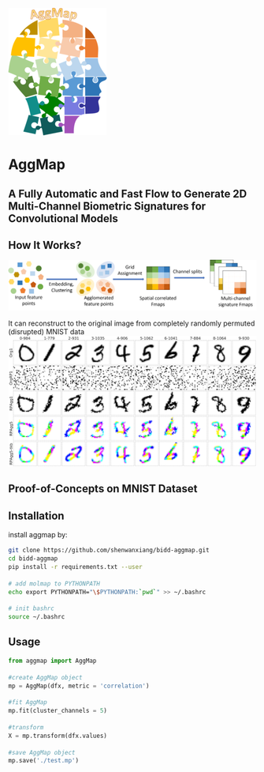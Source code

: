 ![alt text](./doc/logo.png)


# AggMap

## A Fully Automatic and Fast Flow to Generate 2D Multi-Channel Biometric Signatures for Convolutional Models


## How It Works?
![how-it-works](./doc/how-it-works.png)


It can reconstruct to the original image from completely randomly permuted (disrupted) MNIST data
![reconstruction](./doc/reconstruction.png)


## Proof-of-Concepts on MNIST Dataset



## Installation

install aggmap by:

```bash
git clone https://github.com/shenwanxiang/bidd-aggmap.git
cd bidd-aggmap
pip install -r requirements.txt --user

# add molmap to PYTHONPATH
echo export PYTHONPATH="\$PYTHONPATH:`pwd`" >> ~/.bashrc

# init bashrc
source ~/.bashrc
```


## Usage


```python
from aggmap import AggMap

#create AggMap object
mp = AggMap(dfx, metric = 'correlation')

#fit AggMap
mp.fit(cluster_channels = 5)

#transform
X = mp.transform(dfx.values)

#save AggMap object
mp.save('./test.mp')
```
